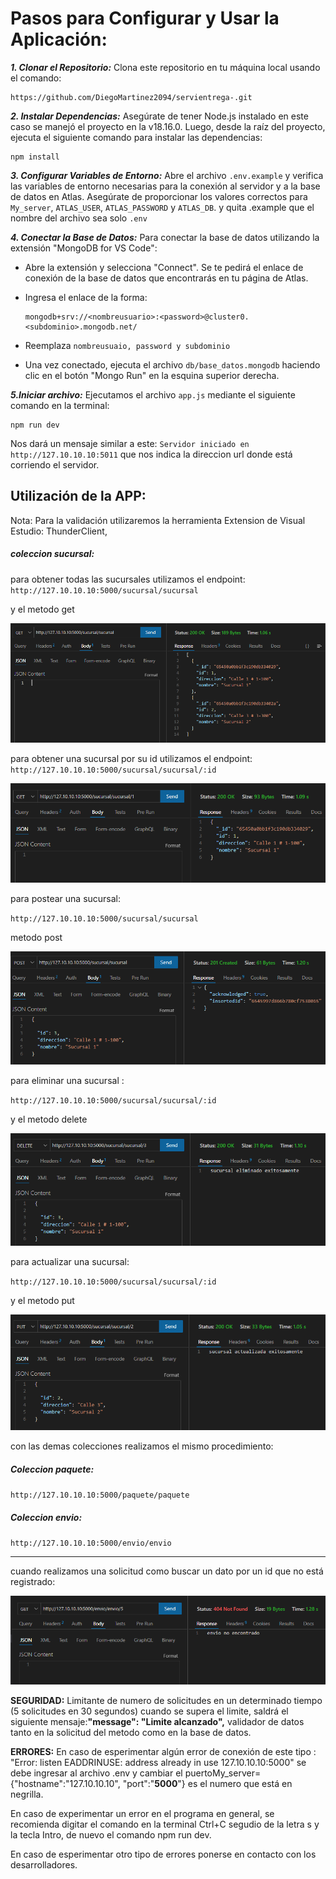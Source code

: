 # **Pasos para Configurar y Usar la Aplicación:**

***1. Clonar el Repositorio:*** Clona este repositorio en tu máquina local usando el comando:

```
https://github.com/DiegoMartinez2094/servientrega-.git
```

***2. Instalar Dependencias:*** Asegúrate de tener Node.js instalado en este caso se manejó el proyecto en la v18.16.0. Luego, desde la raíz del proyecto, ejecuta el siguiente comando para instalar las dependencias:

```
npm install
```

***3. Configurar Variables de Entorno:*** Abre el archivo `.env.example` y verifica las variables de entorno necesarias para la conexión al servidor y a la base de datos en Atlas. Asegúrate de proporcionar los valores correctos para `My_server`, `ATLAS_USER`, `ATLAS_PASSWORD` y `ATLAS_DB`. y quita .example que el nombre del archivo sea solo `.env`

***4. Conectar la Base de Datos:*** Para conectar la base de datos utilizando la extensión "MongoDB for VS Code":

* Abre la extensión y selecciona "Connect". Se te pedirá el enlace de conexión de la base de datos que encontrarás en tu página de Atlas.
* Ingresa el enlace de la forma:

  ```
  mongodb+srv://<nombreusuario>:<password>@cluster0.<subdominio>.mongodb.net/
  ```
* Reemplaza `nombreusuaio, password y subdominio`
* Una vez conectado, ejecuta el archivo `db/base_datos.mongodb` haciendo clic en el botón "Mongo Run" en la esquina superior derecha.

***5.Iniciar archivo:*** Ejecutamos el archivo `app.js` mediante el siguiente comando en la terminal:

```
npm run dev
```

Nos dará un mensaje similar a este: `Servidor iniciado en http://127.10.10.10:5011` que nos indica la direccion url donde está corriendo el servidor.

## Utilización de la APP:

Nota: Para la validación utilizaremos la herramienta Extension de Visual Estudio: ThunderClient,

##### coleccion sucursal:

para obtener todas las sucursales utilizamos el endpoint: `http://127.10.10.10:5000/sucursal/sucursal`

y el metodo get 

![1699059980932](image/README/1699059980932.png)


para obtener una sucursal por su id utilizamos el endpoint: `http://127.10.10.10:5000/sucursal/sucursal/:id`

![1699060039486](image/README/1699060039486.png)


para postear una sucursal: 

`http://127.10.10.10:5000/sucursal/sucursal`

metodo post

![1699060103033](image/README/1699060103033.png)

para eliminar una sucursal :

`http://127.10.10.10:5000/sucursal/sucursal/:id`

y el metodo delete

![1699060172211](image/README/1699060172211.png)


para actualizar una sucursal: 

`http://127.10.10.10:5000/sucursal/sucursal/:id`

y el metodo put

![1699060280558](image/README/1699060280558.png)


con las demas colecciones realizamos el mismo procedimiento:

##### Coleccion paquete:

`http://127.10.10.10:5000/paquete/paquete`

##### Coleccion envio:

`http://127.10.10.10:5000/envio/envio`

---

cuando realizamos una solicitud como buscar un dato por un id que no está registrado:

![1699060817054](image/README/1699060817054.png)

**SEGURIDAD:**
Limitante de numero de solicitudes en un determinado tiempo (5 solicitudes en 30 segundos) cuando se supera el limite, saldrá el siguiente mensaje:**"message": "Limite alcanzado",** validador de datos tanto en la solicitud del metodo como en la base de datos.

**ERRORES:**
En caso de esperimentar algún error de conexión de este tipo : "Error: listen EADDRINUSE: address already in use 127.10.10.10:5000"
se debe ingresar al archivo .env y cambiar el puertoMy_server={"hostname":"127.10.10.10", "port":"**5000**"} es el numero que está en negrilla.

En caso de experimentar un error en el programa en general, se recomienda digitar el comando en la terminal Ctrl+C segudio de la letra s y la tecla Intro, de nuevo el comando npm run dev.

En caso de esperimentar otro tipo de errores ponerse en contacto con los desarrolladores.
